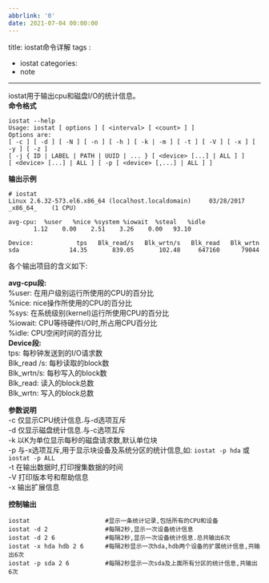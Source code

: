 ```yaml
---
abbrlink: '0'
date: 2021-07-04 00:00:00
---
```

title: iostat命令详解
tags :
 - iostat
categories:
 - note 
---


iostat用于输出cpu和磁盘I/O的统计信息。   
**命令格式**

	iostat --help
	Usage: iostat [ options ] [ <interval> [ <count> ] ]
	Options are:
	[ -c ] [ -d ] [ -N ] [ -n ] [ -h ] [ -k | -m ] [ -t ] [ -V ] [ -x ] [ -y ] [ -z ]
	[ -j { ID | LABEL | PATH | UUID | ... } [ <device> [...] | ALL ] ]
	[ <device> [...] | ALL ] [ -p [ <device> [,...] | ALL ] ]

**输出示例**

<!--more-->
	# iostat 
	Linux 2.6.32-573.el6.x86_64 (localhost.localdomain) 	03/28/2017 	_x86_64_	(1 CPU)
	
	avg-cpu:  %user   %nice %system %iowait  %steal   %idle
           1.12    0.00    2.51    3.26    0.00   93.10

	Device:            tps   Blk_read/s   Blk_wrtn/s   Blk_read   Blk_wrtn
	sda              14.35       839.05       102.48     647160      79044

各个输出项目的含义如下:

**avg-cpu段:**   
%user: 在用户级别运行所使用的CPU的百分比   
%nice: nice操作所使用的CPU的百分比   
%sys: 在系统级别(kernel)运行所使用CPU的百分比   
%iowait: CPU等待硬件I/O时,所占用CPU百分比   
%idle: CPU空闲时间的百分比   
**Device段:**   
tps: 每秒钟发送到的I/O请求数   
Blk_read /s: 每秒读取的block数   
Blk_wrtn/s: 每秒写入的block数   
Blk_read:   读入的block总数   
Blk_wrtn:  写入的block总数

**参数说明**   
-c 仅显示CPU统计信息.与-d选项互斥   
 -d 仅显示磁盘统计信息.与-c选项互斥   
 -k 以K为单位显示每秒的磁盘请求数,默认单位块   
 -p 与-x选项互斥,用于显示块设备及系统分区的统计信息,如:   `iostat -p hda`   或`iostat -p ALL`   
 -t    在输出数据时,打印搜集数据的时间   
 -V    打印版本号和帮助信息   
 -x    输出扩展信息   

**控制输出**

	iostat                     #显示一条统计记录,包括所有的CPU和设备
	iostat -d 2                #每隔2秒,显示一次设备统计信息
	iostat -d 2 6              #每隔2秒,显示一次设备统计信息.总共输出6次
	iostat -x hda hdb 2 6      #每隔2秒显示一次hda,hdb两个设备的扩展统计信息,共输出6次
	iostat -p sda 2 6          #每隔2秒显示一次sda及上面所有分区的统计信息,共输出6次
